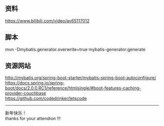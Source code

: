 ## 资料
https://www.bilibili.com/video/av65117012  

## 脚本
mvn -Dmybatis.generator.overwrite=true mybatis-generator:generate  

## 资源网站
http://mybatis.org/spring-boot-starter/mybatis-spring-boot-autoconfigure/  
https://docs.spring.io/spring-boot/docs/2.0.0.RC1/reference/htmlsingle/#boot-features-caching-provider-couchbase  
https://github.com/codedrinker/letscode  
  
------
新年快乐！  
thanks for your attendion !!!  

